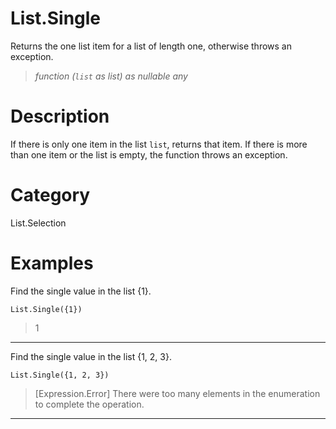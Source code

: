 ﻿# List.Single
Returns the one list item for a list of length one, otherwise throws an exception.
> _function (<code>list</code> as list) as nullable any_
# Description 
If there is only one item in the list <code>list</code>, returns that item. 
    If there is more than one item or the list is empty, the function throws an exception.
# Category 
List.Selection
# Examples 
Find the single value in the list {1}.
```
List.Single({1})
```
> 1
***
Find the single value in the list {1, 2, 3}.
```
List.Single({1, 2, 3})
```
> [Expression.Error] There were too many elements in the enumeration to complete the operation.
***
